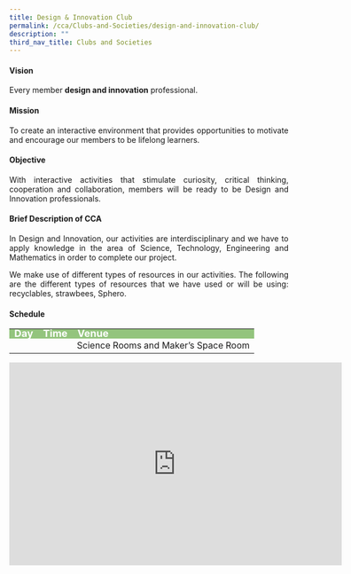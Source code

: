 ```yaml
---
title: Design & Innovation Club
permalink: /cca/Clubs-and-Societies/design-and-innovation-club/
description: ""
third_nav_title: Clubs and Societies
---
```

<h4>Vision</h4>
<p style="text-align:justify">Every member <b>design and innovation</b> professional.</p>
<h4>Mission</h4>
<p style="text-align:justify">To create an interactive environment that provides opportunities to motivate and encourage our members to be lifelong learners.</p>
<h4>Objective</h4>
<p style="text-align:justify">With interactive activities that stimulate curiosity, critical thinking, cooperation and collaboration, members will be ready to be Design and Innovation professionals.</p>
<h4>Brief Description of CCA</h4>
<p style="text-align:justify">In Design and Innovation, our activities are interdisciplinary and we have to apply knowledge in the area of Science, Technology, Engineering and Mathematics in order to complete our project.</p>
<p style="text-align:justify">We make use of different types of resources in our activities. The following are the different types of resources that we have used or will be using: recyclables, strawbees, Sphero.</p>
<h4>Schedule</h4>
<p>
	<table>
		<tbody>
			<tr style="line-height:10px; background-color:rgb(147,196,125); font-weight: bold; font-size:18px; color:white"><td>Day</td><td>Time</td><td>Venue</td></tr>
			<tr><td></td><td></td><td>Science Rooms and Maker’s Space Room</td></tr>
			<tr></tr>
		</tbody>
		</table> 

<center><iframe allowfullscreen="true" height="366" width="600" frameborder="0" src="https://docs.google.com/presentation/d/e/2PACX-1vTCD7dH0ElbbiPV79L1TeIR7RCjSLCwVUMLQ8rfIs0kw6BTDw6YavaAilCM8lNLKcgvYx6ePGs5rsMM/embed?start=false&amp;loop=false&amp;delayms=3000"></iframe></center>
